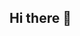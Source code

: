 ## Hi there 👋

<!--
**abrahamalexanderd/abrahamalexanderd** is a ✨ _special_ ✨ repository because its `README.md` (this file) appears on your GitHub profile.

Here are some ideas to get you started:

- 🔭 I’m currently working on bangkit batch 7 as a cohort
- 🌱 I’m currently learning machine learning
- 👯 I’m looking to collaborate on my machine-learning project 
- 🤔 I’m looking for help with machine learning, because there are so many new things for me to know
- 💬 Ask me about anything
- 📫 How to reach me: you can find me on linkedin
- 😄 Pronouns: Straight, I like women, adult womeeeen
- ⚡ Fun fact: I am studying psychology omeji
-->
